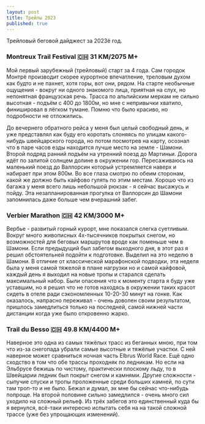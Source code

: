 ```yaml
---
layout: post
title: Трейлы 2023
published: true
---
```


Трейловый беговой дайджест за 2023ё год.

### Montreux Trail Festival 🇨🇭 31 KM/2075 M+

Мой первый зарубежный (трейловый) старт за 4 года. Сам городок Монтрё производит скорее курортное впечатление, треловым духом как будто и не пахнет, хотя горы, вот они, рядом. На старте необычные ощущения - вокруг ни одного знакомого лица, приятная на слух, но непонятная французская речь. Трасса по альпийским меркам не сильно высотная - подъём с 400 до 1800м, но мне с непривычки хватило, финишировал в лёгком тумане. Помню что было красиво, но подробности не отложились. 

До вечернего обратного рейса у меня был целый свободный день, и уже представлял как буду его коротать слоняясь по улицам какого-нибудь швейцарского города, но потом посмотрев на карту, осознал что в паре часов езды находится лучше место на земле - Шамони. Второй подряд ранний подъём на утренний поезд до Мартиньи. Дорога идёт по залитой солнцем долине в окружении гор. Пересаживаюсь на маленький поезд до Валлорсин который устремляется наверх и набирает при этом 800м. Во все глаза смотрю по обеим сторонам, какой же должно быть кайфово гулять по этим местам. Хорошо что из багажа у меня всего лишь небольшой рюкзак - я сейчас высажусь и пойду. Эта незапланированная прогулка от Валлорсин до Шамони запомнилась даже больше чем вчерашний забег.

### Verbier Marathon 🇨🇭 42 KM/3000 M+

Вербье - развитый горный курорт, мне показался слегка суетливым. Вокруг много живописных 4х-тысячников покрытых снегом, но возможностей для беговых маршрутов вроде как поменьше чем в Шамони.
Если предыдущий был забегом выходного дня, в этот раз я решил обстоятельней подойти к подготовке. Выделил на это неделю в Шамони. В отличие от классической марафонской подводки, эта неделя была у меня самой тяжелой в плане нагрузки но и самой кайфовой, каждый день я выходил на новые тропы и старался сделать максимальный набор. Были опасения что к моменту старта я буду уже уставшим, но я решил что не готов находясь в окружении таких красот сидеть в отеле ради сэкономленных 10-20-30 минут на гонке. Как оказалось, напрасно переживал - очень доволен своим результатом, пришлось замедлиться только на последней, самой нижней части дистанции когда уже было откровенно жарко.

### Trail du Besso 🇨🇭 49.8 KM/4400 M+

Наверное это одна из самых тяжёлых трасс из беганных мною, при том что из-за снегопада убрали самые высотные и тяжёлые участки. С ней наверное может сравниться  ночная часть Elbrus World Race. Ещё одно сходство в том что обе трассы проходняк по ледникам. Но если на Эльбрусе бежишь по чистому, практически плоскому льду, то в Швейцарии ледник был покрыт снегом и камнями. Другие сложности - сыпучие спуски и тропы проложенные среди больших камней, по сути там троп-то и не было. Бежал и думал, эх мне бы сейчас что-нибудь попроще. На второй половине сильно замедлился - очень много сил уходило на сложный рельеф.
Из трёх забегов это единственный куда бы я вернулся, всё-таки интересно испытать себя на на такой сложной трассе (уже без упрощающих изменений).

